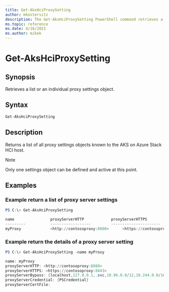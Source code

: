 ```yaml
---
title: Get-AksHciProxySetting
author: mkostersitz
description: The Get-AksHciProxySetting PowerShell command retrieves a proxy configuration.
ms.topic: reference
ms.date: 4/16/2021
ms.author: mikek
---
```


# Get-AksHciProxySetting

## Synopsis
Retrieves a list or an individual proxy settings object.

## Syntax
```powershell
Get-AksHciProxySetting 
```

## Description
 Returns a list of all proxy settings objects known to the AKS on Azure Stack HCI host.

> [!NOTE]
> Only one settings object can be defined and active at this point.

## Examples

### Example return a list of proxy server settings

```powershell
PS C:\> Get-AksHciProxySetting

name                proxyServerHTTP            proxyServerHTTPS                    proxyServerBypass
---------           ------------------         ----------------------              ----------------------
myProxy             <http://contosoproxy:8080>      <https://contosoproxy:8443>    {localhost,127.0.0.1,.svc,10.96.0 ....} 
```

### Example return the details of a proxy server setting

```powershell
PS C:\> Get-AksHciProxySetting -name myProxy

name: myProxy
proxyServerHTTP: <http://contosoproxy:8080>
proxyServerHTTPS: <https://contosoproxy:8443>                   
proxyServerBypass: {localhost,127.0.0.1,.svc,10.96.0.0/12,10.244.0.0/16}
proxyServerCredential: {PSCredential} 
proxyServerCertFile: 
```


